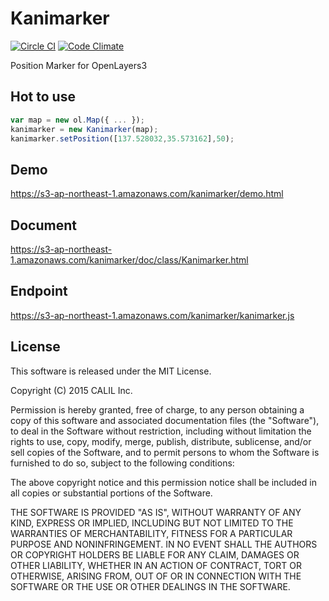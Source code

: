 # Kanimarker

[![Circle CI](https://circleci.com/gh/CALIL/Kanimarker/tree/master.svg?style=svg)](https://circleci.com/gh/CALIL/Kanimarker/tree/master)
[![Code Climate](https://codeclimate.com/github/CALIL/Kanimarker/badges/gpa.svg)](https://codeclimate.com/github/CALIL/Kanimarker)

Position Marker for OpenLayers3

## Hot to use

```javascript
var map = new ol.Map({ ... });
kanimarker = new Kanimarker(map);
kanimarker.setPosition([137.528032,35.573162],50);
```

## Demo

https://s3-ap-northeast-1.amazonaws.com/kanimarker/demo.html

## Document

https://s3-ap-northeast-1.amazonaws.com/kanimarker/doc/class/Kanimarker.html

## Endpoint

https://s3-ap-northeast-1.amazonaws.com/kanimarker/kanimarker.js

## License

This software is released under the MIT License.

Copyright (C) 2015 CALIL Inc.

Permission is hereby granted, free of charge, to any person obtaining a copy
of this software and associated documentation files (the "Software"), to deal
in the Software without restriction, including without limitation the rights
to use, copy, modify, merge, publish, distribute, sublicense, and/or sell
copies of the Software, and to permit persons to whom the Software is
furnished to do so, subject to the following conditions:

The above copyright notice and this permission notice shall be included in
all copies or substantial portions of the Software.

THE SOFTWARE IS PROVIDED "AS IS", WITHOUT WARRANTY OF ANY KIND, EXPRESS OR
IMPLIED, INCLUDING BUT NOT LIMITED TO THE WARRANTIES OF MERCHANTABILITY,
FITNESS FOR A PARTICULAR PURPOSE AND NONINFRINGEMENT. IN NO EVENT SHALL THE
AUTHORS OR COPYRIGHT HOLDERS BE LIABLE FOR ANY CLAIM, DAMAGES OR OTHER
LIABILITY, WHETHER IN AN ACTION OF CONTRACT, TORT OR OTHERWISE, ARISING FROM,
OUT OF OR IN CONNECTION WITH THE SOFTWARE OR THE USE OR OTHER DEALINGS IN
THE SOFTWARE.